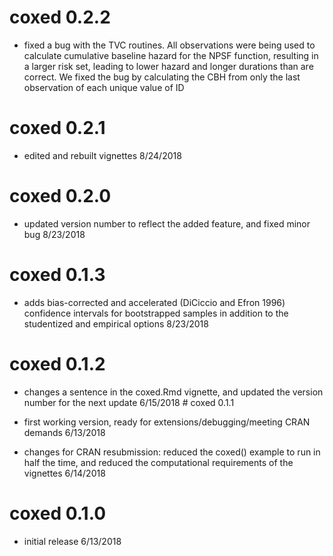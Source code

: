 <!-- README.md is generated from README.Rmd. Please edit that file -->
coxed 0.2.2
===========

-   fixed a bug with the TVC routines. All observations were being used to calculate cumulative baseline hazard for the NPSF function, resulting in a larger risk set, leading to lower hazard and longer durations than are correct. We fixed the bug by calculating the CBH from only the last observation of each unique value of ID

coxed 0.2.1
===========

-   edited and rebuilt vignettes 8/24/2018

coxed 0.2.0
===========

-   updated version number to reflect the added feature, and fixed minor bug 8/23/2018

coxed 0.1.3
===========

-   adds bias-corrected and accelerated (DiCiccio and Efron 1996) confidence intervals for bootstrapped samples in addition to the studentized and empirical options 8/23/2018

coxed 0.1.2
===========

-   changes a sentence in the coxed.Rmd vignette, and updated the version number for the next update 6/15/2018 \# coxed 0.1.1

-   first working version, ready for extensions/debugging/meeting CRAN demands 6/13/2018

-   changes for CRAN resubmission: reduced the coxed() example to run in half the time, and reduced the computational requirements of the vignettes 6/14/2018

coxed 0.1.0
===========

-   initial release 6/13/2018
